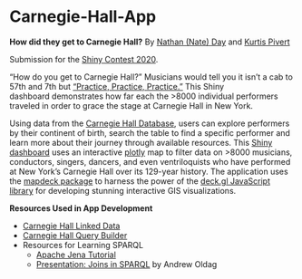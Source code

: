 # Carnegie-Hall-App
**How did they get to Carnegie Hall?** 
By [Nathan (Nate) Day](https://github.com/nathancday) and [Kurtis Pivert](https://github.com/kpivert)

Submission for the [Shiny Contest 2020](https://community.rstudio.com/t/shiny-contest-2020-is-here/51002).

“How do you get to Carnegie Hall?” Musicians would tell you it isn’t a cab to 57th and 7th but [“Practice, Practice, Practice.”](https://www.carnegiehall.org/Blog/2016/04/The-Joke) This Shiny dashboard demonstrates how far each the >8000 individual performers traveled in order to grace the stage at Carnegie Hall in New York.

Using data from the [Carnegie Hall Database](https://github.com/CarnegieHall/linked-data), users can explore performers by their continent of birth, search the table to find a specific performer and learn more about their journey through available resources. This [Shiny dashboard](https://shiny.rstudio.com) uses an interactive [plotly](https://plotly.com) map to filter data on >8000 musicians, conductors, singers, dancers, and even ventriloquists who have performed at New York’s Carnegie Hall over its 129-year history. The application uses the [mapdeck package](https://symbolixau.github.io/mapdeck/index.html) to harness the power of the [deck.gl JavaScript library](https://deck.gl/#/) for developing stunning interactive GIS visualizations. 

**Resources Used in App Development**

* [Carnegie Hall Linked Data](https://github.com/CarnegieHall/linked-data)
* [Carnegie Hall Query Builder](http://data.carnegiehall.org/sparql/#?query=SELECT%20*%20WHERE%20%7B%0A%20%20%3Fsubject%20%3Fproperty%20%3Fobject%0A%7D%20LIMIT%20100&writer=browse)
* Resources for Learning SPARQL
    * [Apache Jena Tutorial](https://jena.apache.org/tutorials/sparql_basic_patterns.html)
    * [Presentation: Joins in SPARQL](http://www.cs.utexas.edu/~cannata/cs345/New%20Class%20Notes/15%20JoinsinSPARQL%20(3).pdf) by Andrew Oldag


